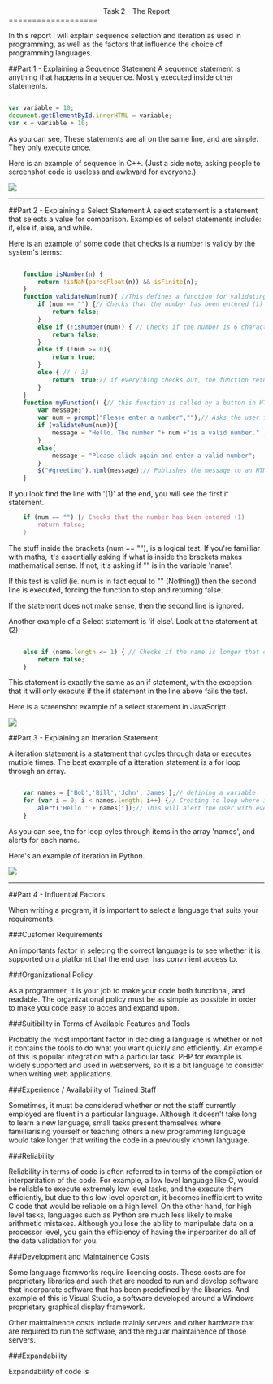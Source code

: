 <center>Task 2 - The Report</center>
===================

In this report I will explain sequence selection and iteration as used in programming, as well as the factors that influence the choice of programming languages.

##Part 1 - Explaining a Sequence Statement
A sequence statement is anything that happens in a sequence. Mostly executed inside other statements.

```Javascript

var variable = 10;
document.getElementById.innerHTML = variable;
var x = variable + 10;
```

As you can see, These statements are all on the same line, and are simple. They only execute once.

Here is an example of sequence in C++. (Just a side note, asking people to screenshot code is useless and awkward for everyone.)

<img src="http://i.cubeupload.com/maAqUq.png" style="max-width:100%;" />

-----------------

##Part 2 - Explaining a Select Statement
A select statement is a statement that selects a value for comparison. Examples of select statements include: if, else if, else, and while.

Here is an example of some code that checks is a number is validy by the system's terms:
```JavaScript

    function isNumber(n) {
        return !isNaN(parseFloat(n)) && isFinite(n);
    }
    function validateNum(num){ //This defines a function for validating a number.
        if (num == "") {// Checks that the number has been entered (1)
            return false;
        }
        else if (!isNumber(num)) { // Checks if the number is 6 characters long( 2)
            return false;
        }
        else if (!num >= 0){
    		return true;
    	}
        else { // ( 3)
            return  true;// if everything checks out, the function returns true
        }
    }
    function myFunction() {// this function is called by a button in HTML
        var message;
        var num = prompt("Please enter a number","");// Asks the user for input
        if (validateNum(num)){
            message = "Hello. The number "+ num +"is a valid number." ;
        }
        else{
            message = "Please click again and enter a valid number";
        }
        $("#greeting").html(message);// Publishes the message to an HTML element    
    }
```

If you look find the line with '(1)' at the end, you will see the first if statement.
```Javascript
    if (num == "") {/ Checks that the number has been entered (1)
        return false;
    }
```
The stuff inside the brackets (num == ""), is a logical test. If you're familliar with maths, it's essentially asking if what is inside the brackets makes mathematical sense. If not, it's asking if "" is in the variable 'name'.

If this test is valid (ie. num is in fact equal to "" (Nothing)) then the second line is executed, forcing the function to stop and returning false.

If the statement does not make sense, then the second line is ignored.

Another example of a Select statement is 'if else'. Look at the statement at (2):
```JavaScript

	else if (name.length <= 1) { // Checks if the name is longer that one character (2)
		return false;
	}
```

This statement is exactly the same as an if statement, with the exception that it will only execute if the if statement in the line above fails the test.

Here is a screenshot example of a select statement in JavaScript.

<img src="http://i.cubeupload.com/EOV31C.png" style="max-width:100%;" />


##Part 3 - Explaining an Itteration Statement

A iteration statement is a statement that cycles through data or executes mutiple times. The best example of a itteration statement is a for loop through an array.

```JavaScript

	var names = ['Bob','Bill','John','James'];// defining a variable
	for (var i = 0; i < names.length; i++) {// Creating to loop where i is any number					//between 0 and the length of names
		alert('Hello ' + names[i]);// This will alert the user with every name
	}
```

As you can see, the for loop cyles through items in the array 'names', and alerts for each name.

Here's an example of iteration in Python.

<img src="http://i.cubeupload.com/0sMXv7.png" style="max-width:100%;" />

---------------------

##Part 4 - Influential Factors

When writing a program, it is important to select a language that suits your requirements.

###Customer Requirements

An importants factor in selecing the correct language is to see whether it is supported on a platformt that the end user has convinient access to.

###Organizational Policy

As a programmer, it is your job to make your code both functional, and readable. The organizational policy must be as simple as possible in order to make you code easy to acces and expand upon.

###Suitibility in Terms of Available Features and Tools

Probably the most important factor in deciding a language is whether or not it contains the tools to do what you want quickly and efficiently. An example of this is popular integration with a particular task. PHP for example is widely supported and used in webservers, so it is a bit language to consider when writing web applications.

###Experience / Availability of Trained Staff

Sometimes, it must be considered whether or not the staff currently employed are fluent in a particular language. Although it doesn't take long to learn a new language, small tasks present themselves where familliarising yourself or teaching others a new programming language would take longer that writing the code in a previously known language.

###Reliability

Reliability in terms of code is often referred to in terms of the compilation or interparitation of the code. For example, a low level language like C, would be reliable to execute extremely low level tasks, and the execute them efficiently, but due to this low level operation, it becomes inefficient to write C code that would be reliable on a high level. On the other hand, for high level tasks, languages such as Python are much less likely to make arithmetic mistakes. Although you lose the ability to manipulate data on a processor level, you gain the efficiency of having the  inperpariter do all of the data validation for you.

###Development and Maintainence Costs

Some language framworks require licencing costs. These costs are for proprietary libraries and such that are needed to run and develop software that incorparate software that has been predefined by the libraries. And example of this is Visual Studio, a software developed around a Windows proprietary graphical display framework.

Other maintainence costs include mainly servers and other hardware that are required to run the software, and the regular maintainence of those servers.

###Expandability

Expandability of code is 
